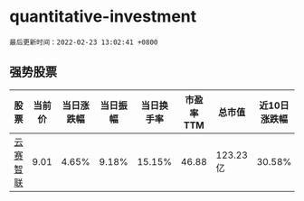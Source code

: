 # quantitative-investment

`最后更新时间：2022-02-23 13:02:41 +0800`

## 强势股票

|股票|当前价|当日涨跌幅|当日振幅|当日换手率|市盈率TTM|总市值|近10日涨跌幅|
|----|----|----|----|----|----|----|----|
|[云赛智联](https://xueqiu.com/S/SH600602)|9.01|4.65%|9.18%|15.15%|46.88|123.23亿|30.58%|
